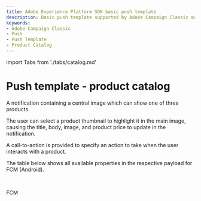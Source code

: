 ```yaml
---
title: Adobe Experience Platform SDK basic push template
description: Basic push template supported by Adobe Campaign Classic mobile extension.
keywords:
- Adobe Campaign Classic
- Push
- Push Template
- Product Catalog
---
```


import Tabs from './tabs/catalog.md'

# Push template - product catalog

A notification containing a central image which can show one of three products.<br />

The user can select a product thumbnail to highlight it in the main image, causing the title, body, image, and product price to update in the notification.<br />

A call-to-action is provided to specify an action to take when the user interacts with a product.<br />

The table below shows all available properties in the respective payload for FCM (Android).

<br />

<TabsBlock orientation="horizontal" slots="heading, content" repeat="1"/>

FCM

<Tabs query="platform=fcm&template=catalog"/>
